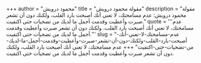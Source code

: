 +++
author = "محمود درويش"
title = "مقولة محمود درويش"
description = "مقولة محمود درويش: عدم مسامحتك، لا تعني أنك أصبحت بارد القلب، ولكنك دون أن تشعر صبرت وأعطيت وقدمت أجمل ما لديك من تضحيات حتى اكتفيت."
quote = '''عدم مسامحتك، لا تعني أنك أصبحت بارد القلب، ولكنك دون أن تشعر صبرت وأعطيت وقدمت أجمل ما لديك من تضحيات حتى اكتفيت.'''
slug = "عدم-مسامحتك-لا-تعني-أنك-أصبحت-بارد-القلب-ولكنك-دون-أن-تشعر-صبرت-وأعطيت-وقدمت-أجمل-ما-لديك-من-تضحيات-حتى-اكتفيت"
+++
عدم مسامحتك، لا تعني أنك أصبحت بارد القلب، ولكنك دون أن تشعر صبرت وأعطيت وقدمت أجمل ما لديك من تضحيات حتى اكتفيت.
